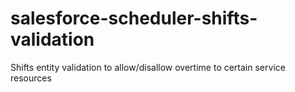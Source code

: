 # salesforce-scheduler-shifts-validation
Shifts entity validation to allow/disallow overtime to certain service resources

